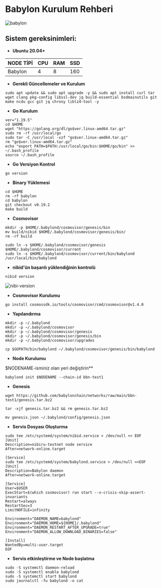 # Babylon Kurulum Rehberi

![babylon](https://user-images.githubusercontent.com/111747226/223374946-c71aa47c-a81b-4482-a71b-149df576898e.png)



## Sistem gereksinimleri:

- **Ubuntu 20.04+**

NODE TİPİ | CPU     | RAM      | SSD     |
| ------------- | ------------- | ------------- | -------- |
| Babylon | 4          | 8         | 160  |
  
  

- **Gerekli Güncellemeler ve Kurulum**

```
sudo apt update && sudo apt upgrade -y && sudo apt install curl tar wget clang pkg-config libssl-dev jq build-essential bsdmainutils git make ncdu gcc git jq chrony liblz4-tool -y
```

- **Go Kurulum**

```
ver="1.19.5"
cd $HOME
wget "https://golang.org/dl/go$ver.linux-amd64.tar.gz"
sudo rm -rf /usr/local/go
sudo tar -C /usr/local -xzf "go$ver.linux-amd64.tar.gz"
rm "go$ver.linux-amd64.tar.gz"
echo "export PATH=$PATH:/usr/local/go/bin:$HOME/go/bin" >> ~/.bash_profile
source ~/.bash_profile
```

- **Go Versiyon Kontrol**

```
go version
```
- **Binary Yüklemesi**

```
cd $HOME
rm -rf babylon
cd babylon
git checkout v0.19.2
make build
```

- **Cosmovisor**

```
mkdir -p $HOME/.babylond/cosmovisor/genesis/bin
mv build/nibid $HOME/.babylond/cosmovisor/genesis/bin/
rm -rf build
```
```
sudo ln -s $HOME/.babylond/cosmovisor/genesis $HOME/.babylond/cosmovisor/current
sudo ln -s $HOME/.babylond/cosmovisor/current/bin/babylond /usr/local/bin/babylond
```

- **nibid'ün başarılı yüklendiğinin kontrolü**

```
nibid version
```
![nibi-version](https://user-images.githubusercontent.com/111747226/221792927-67a7f03d-29ed-44cf-bfb1-df04108cfe8f.png)

- **Cosmovisor Kurulumu**

```
go install cosmossdk.io/tools/cosmovisor/cmd/cosmovisor@v1.4.0
```

- **Yapılandırma**

```
mkdir -p ~/.babylond
mkdir -p ~/.babylond/cosmovisor
mkdir -p ~/.babylond/cosmovisor/genesis
mkdir -p ~/.babylond/cosmovisor/genesis/bin
mkdir -p ~/.babylond/cosmovisor/upgrades
```
```
cp $GOPATH/bin/babylond ~/.babylond/cosmovisor/genesis/bin/babylond
```

- **Node Kurulumu**

$NODENAME-isminiz olan yeri değiştirin**
  
```
babylond init $NODENAME --chain-id bbn-test1
```

- **Genesis**

```
wget https://github.com/babylonchain/networks/raw/main/bbn-test1/genesis.tar.bz2
```
```
tar -xjf genesis.tar.bz2 && rm genesis.tar.bz2
```
```
mv genesis.json ~/.babylond/config/genesis.json
```
- **Servis Dosyası Oluşturma**

```
sudo tee /etc/systemd/system/nibid.service > /dev/null << EOF
[Unit]
Description=nibiru-testnet node service
After=network-online.target

[Service]
sudo tee /etc/systemd/system/babylond.service > /dev/null <<EOF
[Unit]
Description=Babylon daemon
After=network-online.target

[Service]
User=$USER
ExecStart=$(which cosmovisor) run start --x-crisis-skip-assert-invariants
Restart=always
RestartSec=3
LimitNOFILE=infinity

Environment="DAEMON_NAME=babylond"
Environment="DAEMON_HOME=${HOME}/.babylond"
Environment="DAEMON_RESTART_AFTER_UPGRADE=true"
Environment="DAEMON_ALLOW_DOWNLOAD_BINARIES=false"

[Install]
WantedBy=multi-user.target
EOF
```
- **Servis etkinleştirme ve Node başlatma**

```
sudo -S systemctl daemon-reload
sudo -S systemctl enable babylond
sudo -S systemctl start babylond
sudo journalctl -fu babylond -o cat
```

